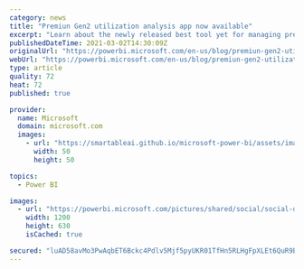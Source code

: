 ```yaml
---
category: news
title: "Premiun Gen2 utilization analysis app now available"
excerpt: "Learn about the newly released best tool yet for managing premium gen2 capacities."
publishedDateTime: 2021-03-02T14:30:09Z
originalUrl: "https://powerbi.microsoft.com/en-us/blog/premiun-gen2-utilization-analysis-app-now-available/"
webUrl: "https://powerbi.microsoft.com/en-us/blog/premiun-gen2-utilization-analysis-app-now-available/"
type: article
quality: 72
heat: 72
published: true

provider:
  name: Microsoft
  domain: microsoft.com
  images:
    - url: "https://smartableai.github.io/microsoft-power-bi/assets/images/organizations/microsoft.com-50x50.jpg"
      width: 50
      height: 50

topics:
  - Power BI

images:
  - url: "https://powerbi.microsoft.com/pictures/shared/social/social-default-image.png"
    width: 1200
    height: 630
    isCached: true

secured: "luAD58avMo3PwAqbET6Bckc4Pdlv5Mjf5pyUKR01TfHn5RLHgFpXLEt6QuR9BVm54iCtYKq0Lc4ot3iffg3seSJpxYBTo9/qQ6Y8tGRnQ5H0HlOtH8u9xEtDDWXdNN2JTfax3em+KfDIBs2YAU7Wvj+CO+/O+Nf8Q5+ZMuG+oo6MMdOGErX1T7pJ6tFg+Do/0jP3Lngv7eGt1OjuTCUjtkd0iz0lRydVkUal6ajOmRu1He3y/VNCuWqswzUjJ0B1/RPq4PxrztPOTDgZ090//iPaxxEBT5dBiOYROPmvvZW59LVAT6Bwe1JdDasH5O9IKcrx0cQRgBPSV78w/m4C1iM/F2tc8fD1u3c1wlCRoz8=;i2C0o4payYHmWG0lt4dL4g=="
---
```


